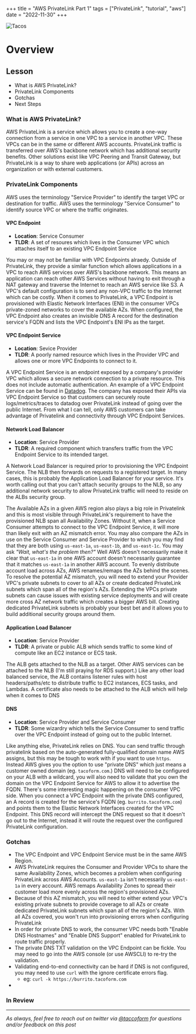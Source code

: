 +++
title =  "AWS PrivateLink Part 1"
tags = ["PrivateLink", "tutorial", "aws"]
date = "2022-11-30"
+++


![Tacos](https://taccoform-blog.sfo2.digitaloceanspaces.com/static/post/tts_p1/header.jpg)


# Overview


## Lesson

* What is AWS PrivateLink?
* PrivateLink Components
* Gotchas
* Next Steps

### What is AWS PrivateLink?

AWS PrivateLink is a service which allows you to create a one-way connection from a service in one VPC to a service in another VPC. These VPCs can be in the same or different AWS accounts. PrivateLink traffic is transferred over AWS's backbone network which has additional security benefits. Other solutions exist like VPC Peering and Transit Gateway, but PrivateLink is a way to share web applications (or APIs) across an organization or with external customers.


### PrivateLink Components

AWS uses the terminology "Service Provider" to identify the target VPC or destination for traffic. AWS uses the terminology "Service Consumer" to identify source VPC or where the traffic originates.


#### VPC Endpoint

* **Location**: Service Consumer
* **TLDR**: A set of resoures which lives in the Consumer VPC which attaches itself to an existing VPC Endpoint Service

You may or may not be familiar with VPC Endpoints alraedy. Outside of PrivateLink, they provide a similar function which allows applications in a VPC to reach AWS services over AWS's backbone network. This means an application can reach other AWS Services without having to exit through a NAT gateway and traverse the Internet to reach an AWS service like S3. A VPC's default configuration is to send any non-VPC traffic to the Internet which can be costly. When it comes to PrivateLink, a VPC Endpoint is provisioned with Elastic Network Interfaces (ENI) in the consumer VPCs private-zoned networks to cover the available AZs. When configured, the VPC Endpoint also creates an invisible DNS A record for the destination service's FQDN and lists the VPC Endpoint's ENI IPs as the target.

#### VPC Endpoint Service

* **Location**: Sevice Provider
* **TLDR**: A poorly named resource which lives in the Provider VPC and allows one or more VPC Endpoints to connect to it.

A VPC Endpoint Service is an endpoint exposed by a company's provider VPC which allows a secure network connection to a private resource. This does not include automatic authentication. An example of a VPC Endpoint Service can be found in [Datadog](https://docs.datadoghq.com/agent/guide/private-link/?tab=useast1). The company has exposed their APIs via VPC Endpoint Service so that customers can securely route logs/metrics/traces to datadog over PrivateLink instead of going over the public Internet. From what I can tell, only AWS customers can take advantage of Privatelink and connectivity through VPC Endpoint Services.


#### Network Load Balancer
* **Location**: Service Provider
* **TLDR**: A required component which transfers traffic from the VPC Endpoint Service to its intended target.

A Network Load Balancer is required prior to provisioning the VPC Endpoint Service. The NLB then forwards on requests to a registered target. In many cases, this is probably the Application Load Balancer for your service. It's worth calling out that you can't attach security groups to the NLB, so any additional network security to allow PrivateLink traffic will need to reside on the ALBs security group.

The Available AZs in a given AWS region also plays a big role in Privatelink and this is most visible through PrivateLink's requirement to have the provisioned NLB span all Availability Zones. Without it, when a Service Consumer attempts to connect to the VPC Endpoint Service, it will more than likely exit with an AZ mismatch error. You may also compare the AZs in use on the Service Consumer and Service Provider to which you may find that they are both using `us-east-1a`, `us-east-1b`, and `us-east-1c`. You may ask _"Wait, what's the problem then?"_ Well AWS doesn't necessarily make it clear that `us-east-1a` in one AWS account doesn't necessarily guarantee that it matches `us-east-1a` in another AWS account. To evenly distribute account load across AZs, AWS renames/remaps the AZs behind the scenes. To resolve the potential AZ mismatch, you will need to extend your Provider VPC's private subnets to cover to all AZs or create dedicated PrivateLink subnets which span all of the region's AZs. Extending the VPCs private subnets can cause issues with existing service deployments and will create more cross AZ network traffic which creates a bigger AWS bill. Creating dedicated PrivateLink subnets is probably your best bet and it allows you to build additional security groups around them.

#### Application Load Balancer
* **Location**: Service Provider
* **TLDR**: A private or public ALB which sends traffic to some kind of compute like an EC2 instance or ECS task.

The ALB gets attached to the NLB as a target. Other AWS services can be attached to the NLB (I'm still praying for RDS support.) Like any other load balanced service, the ALB contains listener rules with host headers/paths/etc to distribute traffic to EC2 instances, ECS tasks, and Lambdas. A certificate also needs to be attached to the ALB which will help when it comes to DNS

#### DNS
* **Location**: Service Provider and Service Consumer
* **TLDR**: Some wizardry which tells the Service Consumer to send traffic over the VPC Endpoint instead of going out to the public Internet.

Like anything else, PrivateLink relies on DNS. You can send traffic through privatelink based on the auto-generated fully-qualified domain name AWS assigns, but this may be tough to work with if you want to use `https`. Instead AWS gives you the option to use "private DNS" which just means a customer owned domain (eg. `tacoform.com`.) DNS will need to be configured on your ALB with a wildcard, you will also need to validate that you own the domain on the VPC Endpoint Service for AWS to allow it to advertise the FQDN. There's some interesting magic happening on the consumer VPC side. When you connect a VPC Endpoint with the private DNS configured, an A record is created for the service's FQDN (eg. `burrito.tacoform.com`) and points them to the Elastic Network Interfaces created for the VPC Endpoint. This DNS record will intercept the DNS request so that it doesn't go out to the Internet, instead it will route the request over the configured PrivateLink configuration.

### Gotchas

* The VPC Endpoint and VPC Endpoint Service must be in the same AWS Region.
* AWS PrivateLink requires the Consumer and Provider VPCs to share the same Availability Zones, which becomes a problem when configuring PrivateLink across AWS Accounts. `us-east-1a` isn't necessarily `us-east-1a` in every account. AWS remaps Availability Zones to spread their customer load more evenly across the region's provisioned AZs.
* Because of this AZ mismatch, you will need to either extend your VPC's existing private subnets to provide coverage to all AZs or create dedicated PrivateLink subnets which span all of the region's AZs. With all AZs covered, you won't run into provisioning errors when configuring PrivateLink
* In order for private DNS to work, the consumer VPC needs both "Enable DNS Hostnames" and "Enable DNS Support" enabled for PrivateLink to route traffic properly.
* The private DNS TXT validation on the VPC Endpoint can be fickle. You may need to go into the AWS console (or use AWSCLI) to re-try the validation.
* Validating end-to-end connectivity can be hard if DNS is not configured, you may need to use `curl` with the ignore certificate errors flag.
  * eg: `curl -k https://burrito.tacoform.com`
*

### In Review



---
_As always, feel free to reach out on twitter via [@taccoform](https://twitter.com/taccoform) for questions and/or feedback on this post_
